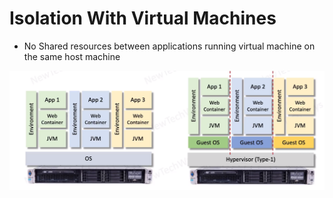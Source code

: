 # Isolation With Virtual Machines

- No Shared resources between applications running virtual machine on the same host machine

![Alt text](./images/image-8.png)

